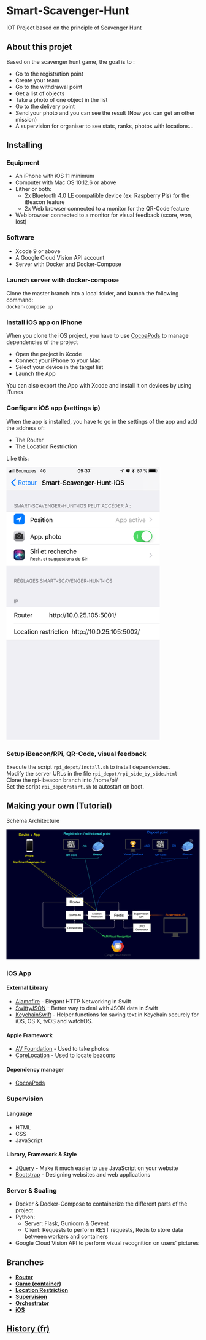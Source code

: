 # Smart-Scavenger-Hunt
IOT Project based on the principle of Scavenger Hunt



## About this projet

Based on the scavenger hunt game, the goal is to :
- Go to the registration point
- Create your team
- Go to the withdrawal point
- Get a list of objects
- Take a photo of one object in the list
- Go to the delivery point
- Send your photo and you can see the result (Now you can get an other mission)
- A supervision for organiser to see stats, ranks, photos with locations...


## Installing

### Equipment
- An iPhone with iOS 11 minimum
- Computer with Mac OS 10.12.6 or above
- Either or both:
  - 2x Bluetooth 4.0 LE compatible device (ex: Raspberry Pis) for the iBeacon feature
  - 2x Web browser connected to a monitor for the QR-Code feature
- Web browser connected to a monitor for visual feedback (score, won, lost)

### Software
- Xcode 9 or above
- A Google Cloud Vision API account
- Server with Docker and Docker-Compose

### Launch server with docker-compose

Clone the master branch into a local folder, and launch the following command:  
`docker-compose up`

### Install iOS app on iPhone

When you clone the iOS project, you have to use [CocoaPods](https://cocoapods.org/) to manage dependencies of the project

- Open the project in Xcode
- Connect your iPhone to your Mac
- Select your device in the target list
- Launch the App

You can also export the App with Xcode and install it on devices by using iTunes

### Configure iOS app (settings ip)

When the app is installed, you have to go in the settings of the app and add the address of:
- The Router
- The Location Restriction

Like this:  

<img src="https://github.com/afloury/Smart-Scavenger-Hunt/blob/master/doc/Images/settings_iOS.PNG" alt="Drawing" width="400px"/>


### Setup iBeacon/RPi, QR-Code, visual feedback

Execute the script `rpi_depot/install.sh` to install dependencies.  
Modify the server URLs in the file `rpi_depot/rpi_side_by_side.html`  
Clone the rpi-ibeacon branch into /home/pi/  
Set the script `rpi_depot/start.sh` to autostart on boot.

## Making your own (Tutorial)

Schema Architecture

<img src="https://github.com/afloury/Smart-Scavenger-Hunt/blob/master/doc/Images/schemaArchi.png" alt="Schema Architecture" width="800px"/>

### iOS App


#### External Library
- [Alamofire](https://github.com/Alamofire/Alamofire) - Elegant HTTP Networking in Swift
- [SwiftyJSON](https://github.com/SwiftyJSON/SwiftyJSON) - Better way to deal with JSON data in Swift
- [KeychainSwift](https://github.com/evgenyneu/keychain-swift) - Helper functions for saving text in Keychain securely for iOS, OS X, tvOS and watchOS.


#### Apple Framework
- [AV Foundation](https://developer.apple.com/av-foundation/) - Used to take photos
- [CoreLocation](https://developer.apple.com/documentation/corelocation) - Used to locate beacons


#### Dependency manager
- [CocoaPods](https://cocoapods.org/)

### Supervision

#### Language
- HTML
- CSS
- JavaScript

#### Library, Framework & Style
- [JQuery](https://jquery.com/) - Make it much easier to use JavaScript on your website
- [Bootstrap](https://getbootstrap.com/) - Designing websites and web applications


### Server & Scaling
- Docker & Docker-Compose to containerize the different parts of the project
- Python:
  - Server: Flask, Gunicorn & Gevent
  - Client: Requests to perform REST requests, Redis to store data between workers and containers
- Google Cloud Vision API to perform visual recognition on users' pictures

## Branches

- **[Router](https://github.com/afloury/Smart-Scavenger-Hunt/tree/router)**
- **[Game (container)](https://github.com/afloury/Smart-Scavenger-Hunt/tree/game)**
- **[Location Restriction](https://github.com/afloury/Smart-Scavenger-Hunt/tree/location-restriction)**
- **[Supervision](https://github.com/afloury/Smart-Scavenger-Hunt/tree/supervision)**
- **[Orchestrator](https://github.com/afloury/Smart-Scavenger-Hunt/tree/orchestrator)**
- **[iOS](https://github.com/afloury/Smart-Scavenger-Hunt/tree/ios)**


## [History (fr)](https://github.com/afloury/Smart-Scavenger-Hunt/blob/master/HISTORY.md)
